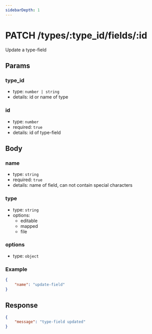 ```yaml
---
sidebarDepth: 1
---
```


# PATCH /types/:type_id/fields/:id

Update a type-field

## Params

### type_id

-   type: `number | string`
-   details: id or name of type

### id

-   type: `number`
-   required: `true`
-   details: id of type-field

## Body

### name

-   type: `string`
-   required: `true`
-   details: name of field, can not contain special characters

### type

-   type: `string`
-   options:
    -   editable
    -   mapped
    -   file

### options

-   type: `object`

### Example

```json
{
    "name": "update-field"
}
```

## Response

```json
{
    "message": "type-field updated"
}
```
